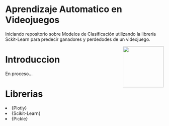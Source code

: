 # Aprendizaje Automatico en Videojuegos

Iniciando repositorio sobre Modelos de Clasificación utilizando la librería Sckit-Learn para predecir ganadores y perdedodes de un videojuego.


<p>
<a href="https://scikit-learn.org/" rel="nofollow"><img src="https://banner2.cleanpng.com/20180329/lfe/kisspng-machine-learning-microsoft-azure-predictive-analyt-learning-5abcb520eb4882.1522348315223165769637.jpg" align="right" width="130" style="max-width: 60%;"></a>
</p>

# Introduccion

En proceso...


# Librerias

<ui>
<li>
{Plotly}
</li>
<li>
{Scikit-Learn}
</li>
<li>
{Pickle}
</li>
</ui>
